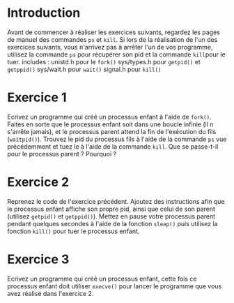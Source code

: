 # Introduction

Avant de commencer à réaliser les exercices suivants, regardez les pages de manuel des commandes `ps` et `kill`. Si lors de la réalisation de l'un des exercices suivants, vous n'arrivez pas à arrêter l'un de vos programme, utilisez la commande `ps` pour récupérer son pid et la commande `kill`pour le tuer.
includes : 
	unistd.h pour le `fork()`
	sys/types.h pour `getpid()` et `getppid()`
	sys/wait.h pour `wait()`
	signal.h pour `kill()`

# Exercice 1
Ecrivez un programme qui créé un processus enfant à l'aide de `fork()`. Faites en sorte que le processus enfant soit dans une boucle infinie (il n s'arrête jamais), et le processus parent attend la fin de l'exécution du fils (`waitpid()`).
Trouvez le pid du processus fils à l'aide de la commande `ps` vue précédemment et tuez le à l'aide de la commande `kill`.
Que se passe-t-il pour le processus parent ? Pourquoi ?

# Exercice 2
Reprenez le code de l'exercice précédent. Ajoutez des instructions afin que le processus enfant affiche son propre pid, ainsi que celui de son parent (utilisez `getpid()` et `getppid()`). Mettez en pause votre processus parent pendant quelques secondes à l'aide de la fonction `sleep()` puis utilisez la fonction `kill()` pour tuer le processus enfant.

# Exercice 3
Ecrivez un programme qui créé un processus enfant, cette fois ce processus enfant doit utiliser `execve()` pour lancer le programme que vous avez réalisé dans l'exercice 2.
